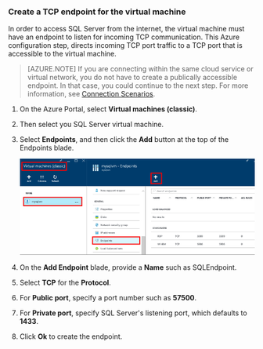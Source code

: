### Create a TCP endpoint for the virtual machine

In order to access SQL Server from the internet, the virtual machine must have an endpoint to listen for incoming TCP communication. This Azure configuration step, directs incoming TCP port traffic to a TCP port that is accessible to the virtual machine.

>[AZURE.NOTE] If you are connecting within the same cloud service or virtual network, you do not have to create a publically accessible endpoint. In that case, you could continue to the next step. For more information, see [Connection Scenarios](../articles/virtual-machines/virtual-machines-windows-classic-sql-connect.md#connection-scenarios).

1. On the Azure Portal, select **Virtual machines (classic)**.

2. Then select you SQL Server virtual machine.

3. Select **Endpoints**, and then click the **Add** button at the top of the Endpoints blade.

	![Portal Steps for Endpoint Creation](./media/virtual-machines-sql-server-connection-steps/portal-endpoint-creation.png)

4. On the **Add Endpoint** blade, provide a **Name** such as SQLEndpoint.

5. Select **TCP** for the **Protocol**.

6. For **Public port**, specify a port number such as **57500**.

7. For **Private port**, specify SQL Server's listening port, which defaults to **1433**.

6. Click **Ok** to create the endpoint.
